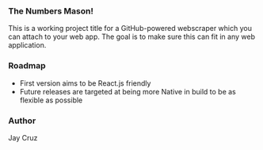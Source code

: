 ### The Numbers Mason!
This is a working project title for a GitHub-powered webscraper
which you can attach to your web app. The goal is to make sure this
can fit in any web application.

### Roadmap
- First version aims to be React.js friendly
- Future releases are targeted at being more Native
in build to be as flexible as possible

### Author
Jay Cruz
